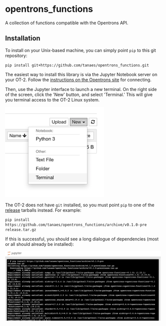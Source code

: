 # opentrons_functions
A collection of functions compatible with the Opentrons API.

## Installation

To install on your Unix-based machine, you can simply point `pip` to this git repository:

```{bash}
pip install git+https://github.com/tanaes/opentrons_functions.git
```

The easiest way to install this library is via the Jupyter Notebook server on your OT-2. Follow the [instructions on the Opentrons site](https://support.opentrons.com/en/articles/1795367-running-the-robot-using-jupyter-notebook) for connecting.

Then, use the Jupyter interface to launch a new terminal. On the right side of the screen, click the 'New' button, and select 'Terminal.' This will give you terminal access to the OT-2 Linux system.

![jupyter new terminal interface screenshot](./doc/assets/jupyter_new_terminal.png)

The OT-2 does not have `git` installed, so you must point `pip` to one of the [release](https://github.com/tanaes/opentrons_functions/releases) tarballs instead. For example:

```{bash}
pip install https://github.com/tanaes/opentrons_functions/archive/v0.1.0-pre
release.tar.gz
```

If this is successful, you should see a long dialogue of dependencies (most or all should already be installed):

![pip installation screenshot](./doc/assets/jupyter_pip_log.png)
